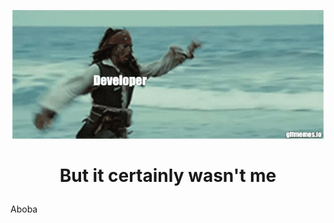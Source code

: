 <!-- Header -->
<p align="center">
    <img src='https://github.com/s1ma82/s1ma82/blob/main/src/developer-recruiters.gif'/>
</p>

# <p align='center'>**But it certainly wasn't me**</p>
Aboba
<!-- About me -->

<!-- Еechnologies -->

<!-- Projects -->

<!-- Возьмите не работу -->
